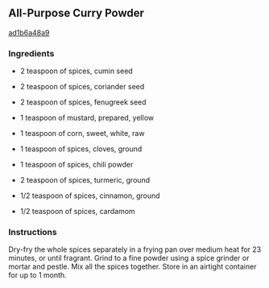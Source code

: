 ## All-Purpose Curry Powder

[ad1b6a48a9](http://www.cookstr.com/recipes/all-purpose-curry-powder-2)

### Ingredients

 - 2 teaspoon of spices, cumin seed

 - 2 teaspoon of spices, coriander seed

 - 2 teaspoon of spices, fenugreek seed

 - 1 teaspoon of mustard, prepared, yellow

 - 1 teaspoon of corn, sweet, white, raw

 - 1 teaspoon of spices, cloves, ground

 - 1 teaspoon of spices, chili powder

 - 2 teaspoon of spices, turmeric, ground

 - 1/2 teaspoon of spices, cinnamon, ground

 - 1/2 teaspoon of spices, cardamom

### Instructions

Dry-fry the whole spices separately in a frying pan over medium heat for 23 minutes, or until fragrant. Grind to a fine powder using a spice grinder or mortar and pestle. Mix all the spices together. Store in an airtight container for up to 1 month.